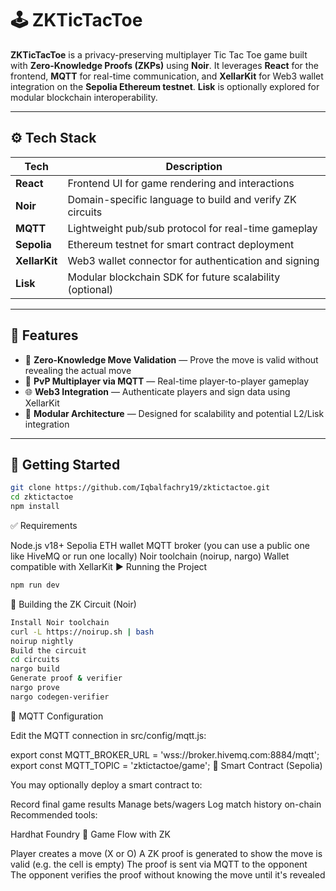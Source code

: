# 🕹️ ZKTicTacToe

**ZKTicTacToe** is a privacy-preserving multiplayer Tic Tac Toe game built with **Zero-Knowledge Proofs (ZKPs)** using **Noir**. It leverages **React** for the frontend, **MQTT** for real-time communication, and **XellarKit** for Web3 wallet integration on the **Sepolia Ethereum testnet**. **Lisk** is optionally explored for modular blockchain interoperability.

---

## ⚙️ Tech Stack

| Tech          | Description                                              |
| ------------- | -------------------------------------------------------- |
| **React**     | Frontend UI for game rendering and interactions          |
| **Noir**      | Domain-specific language to build and verify ZK circuits |
| **MQTT**      | Lightweight pub/sub protocol for real-time gameplay      |
| **Sepolia**   | Ethereum testnet for smart contract deployment           |
| **XellarKit** | Web3 wallet connector for authentication and signing     |
| **Lisk**      | Modular blockchain SDK for future scalability (optional) |

---

## 🧩 Features

- 🔐 **Zero-Knowledge Move Validation** — Prove the move is valid without revealing the actual move
- 👥 **PvP Multiplayer via MQTT** — Real-time player-to-player gameplay
- 🌐 **Web3 Integration** — Authenticate players and sign data using XellarKit
- 🔄 **Modular Architecture** — Designed for scalability and potential L2/Lisk integration

---

## 🚀 Getting Started

```bash
git clone https://github.com/Iqbalfachry19/zktictactoe.git
cd zktictactoe
npm install
```
✅ Requirements

Node.js v18+
Sepolia ETH wallet
MQTT broker (you can use a public one like HiveMQ or run one locally)
Noir toolchain (noirup, nargo)
Wallet compatible with XellarKit
▶️ Running the Project
```bash
npm run dev
```
🔧 Building the ZK Circuit (Noir)
```bash
Install Noir toolchain
curl -L https://noirup.sh | bash
noirup nightly
Build the circuit
cd circuits
nargo build
Generate proof & verifier
nargo prove
nargo codegen-verifier
```
📡 MQTT Configuration

Edit the MQTT connection in src/config/mqtt.js:

export const MQTT_BROKER_URL = 'wss://broker.hivemq.com:8884/mqtt';
export const MQTT_TOPIC = 'zktictactoe/game';
🔐 Smart Contract (Sepolia)

You may optionally deploy a smart contract to:

Record final game results
Manage bets/wagers
Log match history on-chain
Recommended tools:

Hardhat
Foundry
🧠 Game Flow with ZK

Player creates a move (X or O)
A ZK proof is generated to show the move is valid (e.g. the cell is empty)
The proof is sent via MQTT to the opponent
The opponent verifies the proof without knowing the move until it's revealed
